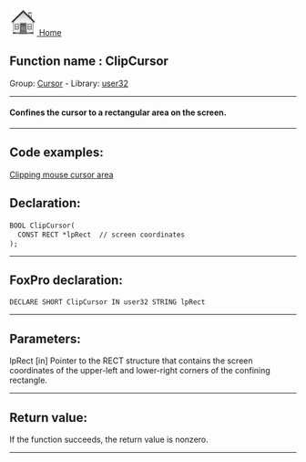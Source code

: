 [<img src="../../images/home.png"> Home ](https://github.com/VFPX/Win32API)  

## Function name : ClipCursor
Group: [Cursor](../../functions_group.md#Cursor)  -  Library: [user32](../../../libraries.md#user32)  
***  


#### Confines the cursor to a rectangular area on the screen.
***  


## Code examples:
[Clipping mouse cursor area](../../samples/sample_080.md)  

## Declaration:
```foxpro  
BOOL ClipCursor(
  CONST RECT *lpRect  // screen coordinates
);  
```  
***  


## FoxPro declaration:
```foxpro  
DECLARE SHORT ClipCursor IN user32 STRING lpRect  
```  
***  


## Parameters:
lpRect 
[in] Pointer to the RECT structure that contains the screen coordinates of the upper-left and lower-right corners of the confining rectangle.  
***  


## Return value:
If the function succeeds, the return value is nonzero.  
***  

